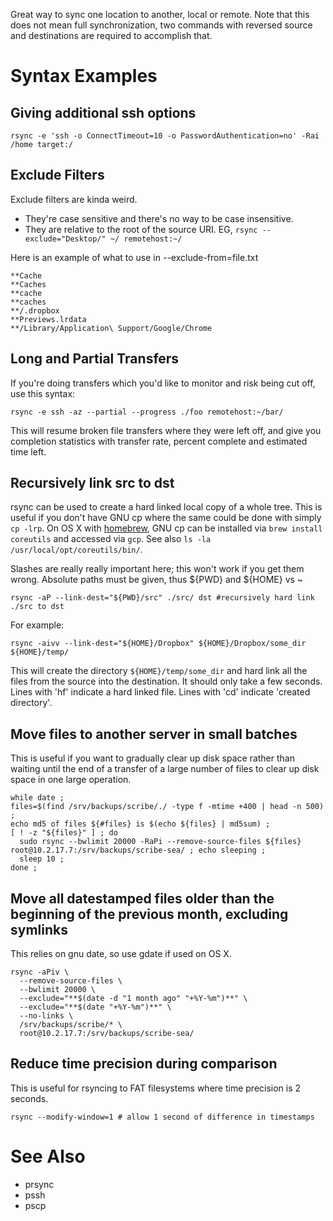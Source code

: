 Great way to sync one location to another, local or remote.  Note that this does not mean full synchronization, two commands with reversed source and destinations are required to accomplish that.

# Syntax Examples
## Giving additional ssh options

```
rsync -e 'ssh -o ConnectTimeout=10 -o PasswordAuthentication=no' -Rai /home target:/
```

## Exclude Filters
Exclude filters are kinda weird.
- They're case sensitive and there's no way to be case insensitive.
- They are relative to the root of the source URI. EG, `rsync --exclude="Desktop/" ~/ remotehost:~/`

Here is an example of what to use in --exclude-from=file.txt

```
**Cache
**Caches
**cache
**caches
**/.dropbox
**Previews.lrdata
**/Library/Application\ Support/Google/Chrome
```

## Long and Partial Transfers
If you're doing transfers which you'd like to monitor and risk being cut off, use this syntax:

`rsync -e ssh -az --partial --progress ./foo remotehost:~/bar/`

This will resume broken file transfers where they were left off, and give you completion statistics with transfer rate, percent complete and estimated time left.

## Recursively link src to dst
rsync can be used to create a hard linked local copy of a whole tree. This is useful if you don't have GNU cp where the same could be done with simply `cp -lrp`. On OS X with [homebrew](http://brew.sh), GNU cp can be installed via `brew install coreutils` and accessed via `gcp`. See also `ls -la /usr/local/opt/coreutils/bin/`.

Slashes are really really important here; this won't work if you get them wrong. Absolute paths must be given, thus ${PWD} and ${HOME} vs ~

```
rsync -aP --link-dest="${PWD}/src" ./src/ dst #recursively hard link ./src to dst
```

For example:

```
rsync -aivv --link-dest="${HOME}/Dropbox" ${HOME}/Dropbox/some_dir ${HOME}/temp/
```

This will create the directory `${HOME}/temp/some_dir` and hard link all the files from the source into the destination.  It should only take a few seconds.  Lines with 'hf' indicate a hard linked file.  Lines with 'cd' indicate 'created directory'.

## Move files to another server in small batches
This is useful if you want to gradually clear up disk space rather than waiting until the end of a transfer of a large number of files to clear up disk space in one large operation.

```
while date ;
files=$(find /srv/backups/scribe/./ -type f -mtime +400 | head -n 500) ;
echo md5 of files ${#files} is $(echo ${files} | md5sum) ;
[ ! -z "${files}" ] ; do
  sudo rsync --bwlimit 20000 -RaPi --remove-source-files ${files} root@10.2.17.7:/srv/backups/scribe-sea/ ; echo sleeping ;
  sleep 10 ;
done ;
```

## Move all datestamped files older than the beginning of the previous month, excluding symlinks
This relies on gnu date, so use gdate if used on OS X.

```
rsync -aPiv \
  --remove-source-files \
  --bwlimit 20000 \
  --exclude="**$(date -d "1 month ago" "+%Y-%m")**" \
  --exclude="**$(date "+%Y-%m")**" \
  --no-links \
  /srv/backups/scribe/* \
  root@10.2.17.7:/srv/backups/scribe-sea/
```

## Reduce time precision during comparison
This is useful for rsyncing to FAT filesystems where time precision is 2 seconds.

```
rsync --modify-window=1 # allow 1 second of difference in timestamps
```

# See Also
- prsync
- pssh
- pscp
